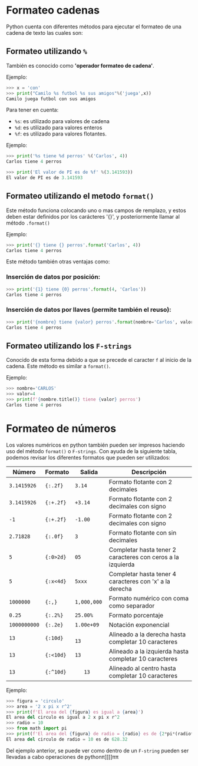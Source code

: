 # Formateo cadenas

Python cuenta con diferentes métodos para ejecutar el formateo de una cadena de
texto las cuales son:

## Formateo utilizando `%`
También es conocido como **'operador formateo de cadena'**.

Ejemplo:

```python
>>> x = 'con'
>>> print("Camilo %s futbol %s sus amigos"%('juega',x))
Camilo juega futbol con sus amigos
```

Para tener en cuenta:
- `%s`: es utilizado para valores de cadena
- `%d`: es utilizado para valores enteros
- `%f`: es utilizado para valores flotantes.

Ejemplo:

```python
>>> print('%s tiene %d perros' %('Carlos', 4))
Carlos tiene 4 perros
```

```python
>>> print('El valor de PI es de %f' %(3.141593))
El valor de PI es de 3.141593
```

## Formateo utilizando el metodo `format()`
Este método funciona colocando uno o mas campos de remplazo, y estos deben estar
definidos por los carácteres '{}', y posteriormente llamar al método `.format()`

Ejemplo:

```python
>>> print('{} tiene {} perros'.format('Carlos', 4))
Carlos tiene 4 perros
```

Este método también otras ventajas como:

### Inserción de datos por posición:

```python
>>> print('{1} tiene {0} perros'.format(4, 'Carlos'))
Carlos tiene 4 perros
```

### Inserción de datos por llaves (permite también el reuso):

```python
>>> print('{nombre} tiene {valor} perros'.format(nombre='Carlos', valor=4))
Carlos tiene 4 perros
```

## Formateo utilizando los `F-strings`
Conocido de esta forma debido a que se precede el caracter `f` al inicio de la
cadena. Este método es similar a `format()`. 

Ejemplo:

```python
>>> nombre='CARLOS'
>>> valor=4
>>> print(f'{nombre.title()} tiene {valor} perros')
Carlos tiene 4 perros
```

# Formateo de números
Los valores numéricos en python también pueden ser impresos haciendo uso del
método `format()` o `F-strings`. Con ayuda de la siguiente tabla, podemos revisar
los diferentes formatos que pueden ser utilizados:

| Número | Formato | Salida | Descripción
|--------|-------|--------|------------
| `3.1415926` | `{:.2f}` | `3.14` | Formato flotante con 2 decimales
| `3.1415926` | `{:+.2f}` | `+3.14` | Formato flotante con 2 decimales con signo
| `-1` | `{:+.2f}` | `-1.00` | Formato flotante con 2 decimales con signo
| `2.71828` | `{:.0f}` | `3` | Formato flotante con sin decimales
| `5` | `{:0>2d}` | `05` | Completar hasta tener 2 caracteres con ceros a la izquierda
| `5` | `{:x<4d}` | `5xxx` | Completar hasta tener 4 caracteres con 'x' a la derecha
| `1000000` | `{:,}` | `1,000,000` | Formato numérico con coma como separador
| `0.25` | `{:.2%}` | `25.00%` | Formato porcentaje
| `1000000000` | `{:.2e}` | `1.00e+09` | Notación exponencial
| `13` | `{:10d}` | `        13` | Alineado a la derecha hasta completar 10 caracteres
| `13` | `{:<10d}` | `13        ` | Alineado a la izquierda hasta completar 10 caracteres
| `13` | `{:^10d}` | `    13    ` | Alineado al centro hasta completar 10 caracteres

Ejemplo:

```python
>>> figura = 'circulo'
>>> area = '2 x pi x r^2'
>>> print(f'El area del {figura} es igual a {area}')
El area del circulo es igual a 2 x pi x r^2
>>> radio = 10
>>> from math import pi
>>> print(f'El area del {figura} de radio = {radio} es de {2*pi*(radio**2):.2f}')
El area del circulo de radio = 10 es de 628.32
```

Del ejemplo anterior, se puede ver como dentro de un `F-string` pueden ser
llevadas a cabo operaciones de pythonπ]]]]ππ